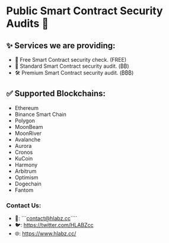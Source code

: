 # Public Smart Contract Security Audits 🧠

## ✨ Services we are providing:
- 🔨 Free Smart Contract security check. (FREE)
- 🔧 Standard Smart Contract security audit. (₿₿)
- 🛠 Premium Smart Contract security audit. (₿₿₿)

## ✅ Supported Blockchains:
- Ethereum
- Binance Smart Chain
- Polygon
- MoonBeam
- MoonRiver
- Avalanche
- Aurora
- Cronos
- KuCoin
- Harmony
- Arbitrum
- Optimism
- Dogechain
- Fantom
 
### Contact Us:
- 📩: ```contact@hlabz.cc````
- 🐦: https://twitter.com/HLABZcc
- 🌐: https://www.hlabz.cc/
